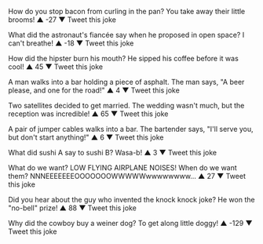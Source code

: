 How do you stop bacon from curling in the pan?
You take away their little brooms!
▲
-27
▼
Tweet this joke

What did the astronaut's fiancée say when he proposed in open space?
I can't breathe!
▲
-18
▼
Tweet this joke

How did the hipster burn his mouth?
He sipped his coffee before it was cool!
▲
45
▼
Tweet this joke

A man walks into a bar holding a piece of asphalt.
The man says, "A beer please, and one for the road!"
▲
4
▼
Tweet this joke

Two satellites decided to get married.
The wedding wasn't much, but the reception was incredible!
▲
65
▼
Tweet this joke

A pair of jumper cables walks into a bar.
The bartender says,
"I'll serve you, but don't start anything!"
▲
6
▼
Tweet this joke

What did sushi A say to sushi B?
Wasa-b!
▲
3
▼
Tweet this joke

What do we want?
LOW FLYING AIRPLANE NOISES!
When do we want them?
NNNEEEEEEEOOOOOOOWWWWWwwwwwwww…
▲
27
▼
Tweet this joke

Did you hear about the guy who invented the knock knock joke?
He won the "no-bell" prize!
▲
88
▼
Tweet this joke

Why did the cowboy buy a weiner dog?
To get along little doggy!
▲
-129
▼
Tweet this joke
